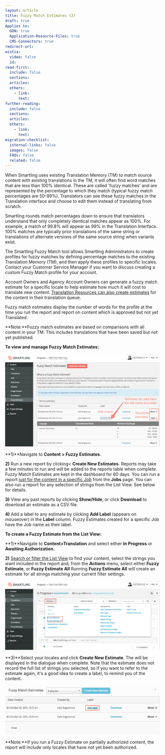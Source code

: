 ```yaml
---
layout: article
title: Fuzzy Match Estimates (2)
draft: true
Applies to:
  GDN: true
  Application-Resource-Files: true
  CMS-Connectors: true
redirect-url:
wistia:
  video: false
  id:
read-first:
  include: false
  sections:
  articles:
  others:
    - link:
      text:
further-reading:
  include: false
  sections:
  articles:
  others:
    - link:
      text:
migration-checklist:
  internal-links: false
  images: false
  FAQs: false
  related: false
---
```



When Smartling uses existing Translation Memory (TM) to match source content with existing translations in the TM, it will often find word matches that are less than 100% identical. These are called 'fuzzy matches' and are represented by the percentage to which they match (typical fuzzy match percentages are 50-99%). Translators can see these fuzzy matches in the Translation interface and choose to edit them instead of translating from scratch.

Smartling rounds match percentages down to ensure that translators understand that only completely identical matches appear as 100%. For example, a match of 99.8% will appear as 99% in the Translation Interface. 100% matches are typically prior translations of the same string or translations of alternate versions of the same source string when variants exist.

The Smartling Fuzzy Match tool allows Smartling Administrators to create profiles for fuzzy matches by defining percentage matches to the existing Translation Memory (TM), and then apply these profiles to specific locales. Contact your Customer Service Manager if you want to discuss creating a custom Fuzzy Match profile for your account.

Account Owners and Agency Account Owners can generate a fuzzy match estimate for a specific locale to help estimate how much it will cost to translate new content. [Translation Resources can also create estimates](/hc/en-us/articles/209449587) for the content in their translation queue.

Fuzzy match estimates display the number of words for the profile at the time you run the report and report on content which is approved but not yet Translated.

**Note:**Fuzzy match estimates are based on comparisons with all content in your TM. This includes translations that have been saved but not yet published.

**To view and manage Fuzzy Match Estimates:**

![](/uploads/versions/fuzzy_match_estimate_report1---x----1228-737x---.png)

**1)**Navigate to **Content &gt; Fuzzy Estimates**.

**2)** Run a new report by clicking&lt; **Create New Estimates**. Reports may take a few minutes to run and will be added to the reports table when complete. Fuzzy Match Estimates are kept in the dashboard for 60 days. You can run a report [just for the content in a specific Job](/hc/en-us/articles/202670453#Fuzzy) from the **Jobs** page. You can also run a report for any selection of strings from the List View. See below for details.

**3)** View any past reports by clicking **Show/Hide**, or click **Download** to download an estimate as a CSV file.

**4)** Add a label to any estimate by clicking **Add Label** (appears on mouseover) in the **Label** column. Fuzzy Estimates created for a specific Job have the Job name as their label.

**To create a Fuzzy Estimate from the List View:**

**1)**Navigate to **Content&gt;Translation** and select either **In Progress** or **Awaiting Authorization.**

**2)** [Search or filter the List View](/hc/en-us/articles/203416736) to find your content, select the strings you want included in the report and, from the **Actions** menu, select either **Fuzzy Estimate**, or **Fuzzy Estimate All** Running **Fuzzy Estimate All** will create an estimate for all strings matching your current filter settings.

![](/uploads/versions/fuzzyestimates2---x----1226-547x---.png)

**3)**Select your locales and click **Create New Estimate**. The will be displayed in the dialogue when complete. Note that the estimate does not record the full list of strings you selected, so if you want to refer to the estimate again, it's a good idea to create a label, to remind you of the content.

![](/uploads/versions/fuzzyestimates3---x----877-277x---.png)

**Note:**If you run a Fuzzy Estimate on partially authorized content, the report will include only locales that have not yet been authorized.